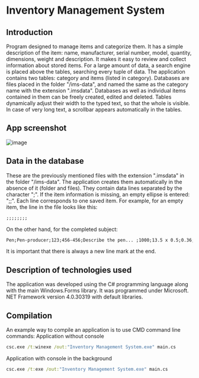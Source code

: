 # Inventory Management System
## Introduction
Program designed to manage items and categorize them. It has a simple description of the item: name, manufacturer, serial number, model, quantity, dimensions, weight and description. It makes it easy to review and collect information about stored items. For a large amount of data, a search engine is placed above the tables, searching every tuple of data. The application contains two tables: category and items (listed in category). Databases are files placed in the folder "/ims-data", and named the same as the category name with the extension ".imsdata". Databases as well as individual items contained in them can be freely created, edited and deleted. Tables dynamically adjust their width to the typed text, so that the whole is visible. In case of very long text, a scrollbar appears automatically in the tables.
## App screenshot
![image](https://user-images.githubusercontent.com/101213292/220892032-69269f3c-ffa6-4ebe-9d79-b2a600de0fef.png)
## Data in the database
These are the previously mentioned files with the extension ".imsdata" in the folder "/ims-data". The application creates them automatically in the absence of it (folder and files). They contain data lines separated by the character ";". If the item information is missing, an empty ellipse is entered: ";;". Each line corresponds to one saved item. For example, for an empty item, the line in the file looks like this:
```txt
;;;;;;;;
```
On the other hand, for the completed subject:
```txt
Pen;Pen-producer;123;456-456;Describe the pen... ;1000;13.5 x 0.5;0.36;
```
It is important that there is always a new line mark at the end.
## Description of technologies used
The application was developed using the C# programming language along with the main Windows.Forms library. It was programmed under Microsoft. NET Framework version 4.0.30319 with default libraries.
## Compilation
An example way to compile an application is to use CMD command line commands:
Application without console
```bat
csc.exe /t:winexe /out:"Inventory Management System.exe" main.cs
```
Application with console in the background
```bat
csc.exe /t:exe /out:"Inventory Management System.exe" main.cs
```
